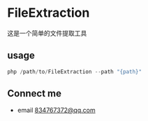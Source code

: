 # FileExtraction
这是一个简单的文件提取工具

## usage 
```php
php /path/to/FileExtraction --path "{path}"
```

## Connect me 
* email 834767372@qq.com